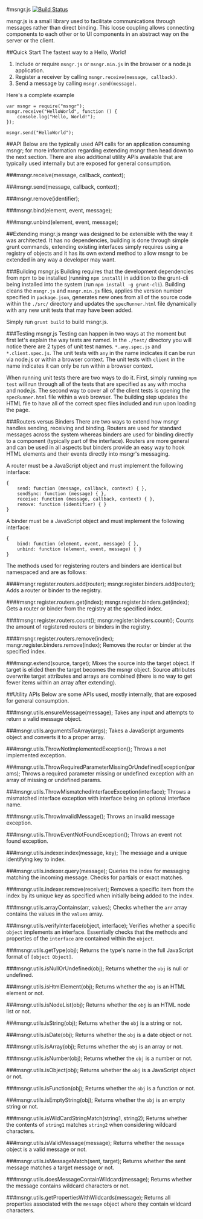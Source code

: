 #msngr.js
[![Build Status](https://travis-ci.org/KrisSiegel/msngr.js.svg)](https://travis-ci.org/KrisSiegel/msngr.js/)

msngr.js is a small library used to facilitate communications through messages rather than direct binding. This loose coupling allows connecting components to each other or to UI components in an abstract way on the server or the client.

##Quick Start
The fastest way to a Hello, World!

1. Include or require ```msngr.js``` or ```msngr.min.js``` in the browser or a node.js application.
2. Register a receiver by calling ```msngr.receive(message, callback)```.
3. Send a message by calling ```msngr.send(message)```.

Here's a complete example
```
var msngr = require("msngr");
msngr.receive("HelloWorld", function () {
    console.log("Hello, World!");
});

msngr.send("HelloWorld");
```
##API
Below are the typically used API calls for an application consuming msngr; for more information regarding extending msngr then head down to the next section. There are also additional utility APIs available that are typically used internally but are exposed for general consumption.

###msngr.receive(message, callback, context);

###msngr.send(message, callback, context);

###msngr.remove(identifier);

###msngr.bind(element, event, message);

###msngr.unbind(element, event, message);

##Extending msngr.js
msngr was designed to be extensible with the way it was architected. It has no dependencies, building is done through simple grunt commands, extending existing interfaces simply requires using a registry of objects and it has its own extend method to allow msngr to be extended in any way a developer may want.

###Building msngr.js
Building requires that the development dependencies from npm to be installed (running ```npm install```) in addition to the grunt-cli being installed into the system (run ```npm install -g grunt-cli```). Building cleans the ```msngr.js``` and ```msngr.min.js``` files, applies the version number specified in ```package.json```, generates new ones from all of the source code within the ```./src/``` directory and updates the ```specRunner.html``` file dynamically with any new unit tests that may have been added.

Simply run ```grunt build``` to build msngr.js.

###Testing msngr.js
Testing can happen in two ways at the moment but first let's explain the way tests are named. In the ```./test/``` directory you will notice there are 2 types of unit test names. ```*.any.spec.js``` and ```*.client.spec.js```. The unit tests with ```any``` in the name indicates it can be run via node.js or within a browser context. The unit tests with ```client``` in the name indicates it can only be run within a browser context.

When running unit tests there are two ways to do it. First, simply running ```npm test``` will run through all of the tests that are specified as ```any``` with mocha and node.js. The second way to cover all of the client tests is opening the ```specRunner.html``` file within a web browser. The building step updates the HTML file to have all of the correct spec files included and run upon loading the page.

###Routers versus Binders
There are two ways to extend how msngr handles sending, receiving and binding. Routers are used for standard messages across the system whereas binders are used for binding directly to a component (typically part of the interface). Routers are more general and can be used in all aspects but binders provide an easy way to hook HTML elements and their events directly into msngr's messaging.

A router must be a JavaScript object and must implement the following interface:
```
{
    send: function (message, callback, context) { },
    sendSync: function (message) { },
    receive: function (message, callback, context) { },
    remove: function (identifier) { }
}
```

A binder must be a JavaScript object and must implement the following interface:
```
{
    bind: function (element, event, message) { },
    unbind: function (element, event, message) { }
}
```

The methods used for registering routers and binders are identical but namespaced and are as follows:

####msngr.register.routers.add(router); msngr.register.binders.add(router);
Adds a router or binder to the registry.

####msngr.register.routers.get(index); msngr.register.binders.get(index);
Gets a router or binder from the registry at the specified index.

####msngr.register.routers.count(); msngr.register.binders.count();
Counts the amount of registered routers or binders in the registry.

####msngr.register.routers.remove(index); msngr.register.binders.remove(index);
Removes the router or binder at the specified index.

###msngr.extend(source, target);
Mixes the source into the target object. If target is elided then the target becomes the msngr object. Source attributes overwrite target attributes and arrays are combined (there is no way to get fewer items within an array after extending).

##Utility APIs
Below are some APIs used, mostly internally, that are exposed for general consumption.

###msngr.utils.ensureMessage(message);
Takes any input and attempts to return a valid message object.

###msngr.utils.argumentsToArray(args);
Takes a JavaScript arguments object and converts it to a proper array.

###msngr.utils.ThrowNotImplementedException();
Throws a not implemented exception.

###msngr.utils.ThrowRequiredParameterMissingOrUndefinedException(params);
Throws a required parameter missing or undefined exception with an array of missing or undefined params.

###msngr.utils.ThrowMismatchedInterfaceException(interface);
Throws a mismatched interface exception with interface being an optional interface name.

###msngr.utils.ThrowInvalidMessage();
Throws an invalid message exception.

###msngr.utils.ThrowEventNotFoundException();
Throws an event not found exception.

###msngr.utils.indexer.index(message, key);
The message and a unique identifying key to index.

###msngr.utils.indexer.query(message);
Queries the index for messaging matching the incoming message. Checks for partials or exact matches.

###msngr.utils.indexer.remove(receiver);
Removes a specific item from the index by its unique key as specified when initially being added to the index.

###msngr.utils.arrayContains(arr, values);
Checks whether the ```arr``` array contains the values in the ```values``` array.

###msngr.utils.verifyInterface(object, interface);
Verifies whether a specific ```object``` implements an interface. Essentially checks that the methods and properties of the ```interface``` are contained within the ```object```.

###msngr.utils.getType(obj);
Returns the type's name in the full JavaScript format of ```[object Object]```.

###msngr.utils.isNullOrUndefined(obj);
Returns whether the ```obj``` is null or undefined.

###msngr.utils.isHtmlElement(obj);
Returns whether the ```obj``` is an HTML element or not.

###msngr.utils.isNodeList(obj);
Returns whether the ```obj``` is an HTML node list or not.

###msngr.utils.isString(obj);
Returns whether the ```obj``` is a string or not.

###msngr.utils.isDate(obj);
Returns whether the ```obj``` is a date object or not.

###msngr.utils.isArray(obj);
Returns whether the ```obj``` is an array or not.

###msngr.utils.isNumber(obj);
Returns whether the ```obj``` is a number or not.

###msngr.utils.isObject(obj);
Returns whether the ```obj``` is a JavaScript object or not.

###msngr.utils.isFunction(obj);
Returns whether the ```obj``` is a function or not.

###msngr.utils.isEmptyString(obj);
Returns whether the ```obj``` is an empty string or not.

###msngr.utils.isWildCardStringMatch(string1, string2);
Returns whether the contents of ```string1``` matches ```string2``` when considering wildcard characters.

###msngr.utils.isValidMessage(message);
Returns whether the ```message``` object is a valid message or not.

###msngr.utils.isMessageMatch(sent, target);
Returns whether the sent message matches a target message or not.

###msngr.utils.doesMessageContainWildcard(message);
Returns whether the message contains wildcard characters or not.

###msngr.utils.getPropertiesWithWildcards(message);
Returns all properties associated with the ```message``` object where they contain wildcard characters.
